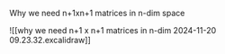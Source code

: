 Why we need n+1xn+1 matrices in n-dim space

![[why we need n+1 x n+1 matrices in n-dim 2024-11-20 09.23.32.excalidraw]]